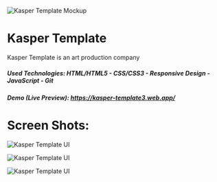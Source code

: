 ![Kasper Template Mockup](https://github.com/Ahmed-Maher77/Kasper_Template/assets/112467034/02642cc6-8f74-4502-993c-606482432549)

# Kasper Template
Kasper Template is an art production company

##### Used Technologies: HTML/HTML5 - CSS/CSS3 - Responsive Design - JavaScript - Git
##### Demo (Live Preview): https://kasper-template3.web.app/

# Screen Shots:
![Kasper Template UI](https://github.com/Ahmed-Maher77/Kasper_Template/assets/112467034/46d051ba-d973-42da-8fce-00a4acb1813b)


![Kasper Template UI](https://github.com/Ahmed-Maher77/Kasper_Template/assets/112467034/17b24334-7120-46df-a811-4c1978c55ed4)

![Kasper Template UI](https://github.com/Ahmed-Maher77/Kasper_Template/assets/112467034/220a10dc-acc8-409a-94f6-70f4336a2c17)
